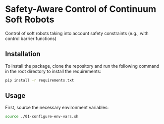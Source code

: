 # Safety-Aware Control of Continuum Soft Robots
Control of soft robots taking into account safety constraints (e.g., with control barrier functions)

## Installation

To install the package, clone the repository and run the following command in the root directory to install the requirements:

```bash
pip install -r requirements.txt
```

## Usage

First, source the necessary environment variables:

```bash
source ./01-configure-env-vars.sh
```
